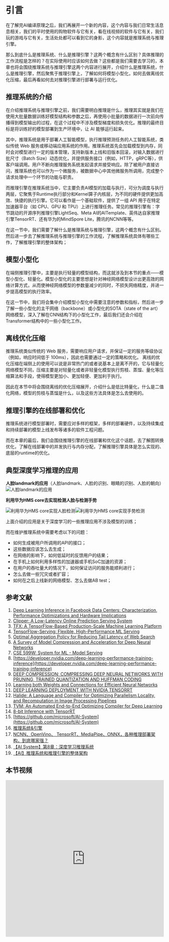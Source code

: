 # 引言

在了解完AI编译原理之后，我们再展开一个新的内容，这个内容与我们日常生活息息相关，我们的平时使用的购物软件与它有关，看在线视频的软件与它有关，我们玩的游戏与它有关，生活处处都可以看到它的身影，这个内容就是推理系统与推理引擎。

那么到底什么是推理系统、什么是推理引擎？这两个概念有什么区别？具体推理的工作流程是怎样的？在实际使用时应该如何去做？这些都是我们需要去学习的，本章也将会围绕推理系统与推理引擎这两个内容进行展开，介绍什么是推理系统，什么是推理引擎，然后聚焦于推理引擎上，了解如何将模型小型化，如何去做离线优化压缩，最后再看如何去对推理引擎进行部署与运行优化。

## 推理系统的介绍
在介绍推理系统与推理引擎之前，我们需要明白推理是什么，推理其实就是我们在使用大批量数据训练好模型结构和参数之后，再使用小批量的数据进行一次前向传播得到模型输出的过程，在这个过程中不涉及模型梯度和损失优化。推理的最终目标是将训练好的模型部署到生产环境中，让 AI 能够运行起来。

其中，推理系统是用于部署人工智能模型，执行推理预测任务的人工智能系统，类似传统 Web 服务或移动端应用系统的作用。推理系统首先会加载模型到内存，同时会对模型进行一定的版本管理，支持新版本上线和旧版本回滚，对输入数据进行批尺寸（Batch Size）动态优化，并提供服务接口（例如，HTTP，gRPC等），供客户端调用。用户不断向推理服务系统发起请求并接受响应。除了被用户直接访问，推理系统也可以作为一个微服务，被数据中心中其他微服务所调用，完成整个请求处理中一个环节的功能与职责。

而推理引擎在推理系统当中，它主要负责AI模型的加载与执行，可分为调度与执行两层，它聚焦于Runtime执行部分和Kernel算子内核层，为不同的硬件提供更加高效、快捷的执行引擎。它可以看作是一个基础软件，提供了一组 API 用于在特定加速器平台（如 CPU、GPU 和 TPU）上进行推理任务。常见的推理引擎有：字节跳动的开源序列推理引擎LightSeq、Meta AI的AITemplate、英伟达自家推理引擎TensorRT、还有华为的MindSpore Lite，腾讯的NCNN等等。

在这一节中，我们需要了解什么是推理系统与推理引擎，这两个概念有什么区别。然后进一步去了解推理系统与推理引擎的工作流程，了解推理系统具体有哪些工作，了解推理引擎的整体架构；

## 模型小型化
在端侧推理引擎中，主要是执行轻量的模型结构，而这就涉及到本节的重点——模型小型化、轻量化。模型小型化的主要思想是针对神经网络模型设计出更高效的网络计算方式，从而使神经网络模型的参数量减少的同时，不损失网络精度，并进一步提高模型的执行效率。

在这一节中，我们将会集中介绍模型小型化中需要注意的参数和指标，然后进一步了解一些小型化的主干网络（backbone）或小型化的SOTA（state of the art）网络模型，深入了解在CNN结构下的小型化工作，最后我们还会介绍在Transformer结构中的一些小型化工作。

## 离线优化压缩
推理系统类似传统的 Web 服务，需要响应用户请求，并保证一定的服务等级协议（例如，响应时间低于 100ms），因此也需要通过一定的策略和优化。 离线的优化压缩在端侧上的使用可以说是非常热门的或者说基本上是离不开的，它与轻量化网络模型不同，压缩主要是对轻量化或者非轻量化模型执行剪枝、蒸馏、量化等压缩算法和手段，使得模型更加小、更加轻便、更加利于执行。

因此在本节中将会围绕离线的优化压缩展开，介绍什么是低比特量化，什么是二值化网络，模型的剪枝与蒸馏是什么，以及这些方法具体是怎么去使用的。

## 推理引擎的在线部署和优化
推理系统进行模型部署时，需要应对多样的框架，多样的部署硬件，以及持续集成和持续部署的模型上线发布等诸多的软件工程问题。

而在本章的最后，我们会围绕推理引擎的在线部署和优化这个话题，去了解图转换优化，了解在线部署中的并发执行与内存分配，了解推理引擎具体是怎么实现的、底层的runtime的优化。

## 典型深度学习推理的应用

**人脸landmark的应用**（人脸landmark、人脸的识别、眼睛的识别、人脸的朝向）
![人脸landmark的应用](https://github.com/chenzomi12/DeepLearningSystem/blob/main/04Inference/01Inference/images/example01.gif?raw=true)

**利用华为HMS core去实现检测人脸与检测手势**

![利用华为HMS core实现人脸检测](https://github.com/chenzomi12/DeepLearningSystem/blob/main/04Inference/01Inference/images/example02.gif?raw=true)![利用华为HMS core实现手势检测](https://github.com/chenzomi12/DeepLearningSystem/blob/main/04Inference/01Inference/images/example03.gif?raw=true)



上面介绍的应用是关于深度学习的一些推理应用不涉及模型的训练；

而在维护推理系统中需要考虑以下的问题：
- 如何生成被用户所调用的API的接口；
- 这些数据应该怎么去生成；
- 在网络的影响下，如何低延时的反馈用户的结果；
- 在手机上如何利用多样性的加速器或手机SoC加速的资源；
- 在用户的吞吐量大的情况下，如何保证访问的服务能顺利进行；
- 怎么去做一些冗灾或者扩容；
- 如何在之后上线新的网络模型、怎么去做AB test；


## 参考文献

1. [Deep Learning Inference in Facebook Data Centers: Characterization, Performance Optimizations and Hardware Implications](https://arxiv.org/abs/1811.09886)
2. [Clipper: A Low-Latency Online Prediction Serving System](https://www.usenix.org/system/files/conference/nsdi17/nsdi17-crankshaw.pdf)
3. [TFX: A TensorFlow-Based Production-Scale Machine Learning Platform](https://www.kdd.org/kdd2017/papers/view/tfx-a-tensorflow-based-production-scale-machine-learning-platform)
4. [TensorFlow-Serving: Flexible, High-Performance ML Serving](https://arxiv.org/abs/1712.06139)
5. [Optimal Aggregation Policy for Reducing Tail Latency of Web Search](https://www.microsoft.com/en-us/research/wp-content/uploads/2016/02/samehe-2015sigir.optimalaggregation.pdf)
6. [A Survey of Model Compression and Acceleration for Deep Neural Networks](https://arxiv.org/pdf/1710.09282.pdf)
7. [CSE 599W: System for ML - Model Serving](http://dlsys.cs.washington.edu/pdf/lecture12.pdf)
8. [https://developer.nvidia.com/deep-learning-performance-training-inference](https://developer.nvidia.com/deep-learning-performance-training-inference)
9. [DEEP COMPRESSION:   COMPRESSING DEEP NEURAL NETWORKS WITH PRUNING, TRAINED QUANTIZATION AND HUFFMAN CODING](https://arxiv.org/pdf/1510.00149.pdf)
10. [Learning both Weights and Connections for Efficient Neural Networks](https://pdfs.semanticscholar.org/1ff9/a37d766e3a4f39757f5e1b235a42dacf18ff.pdf)
11. [DEEP LEARNING DEPLOYMENT WITH NVIDIA TENSORRT](http://on-demand.gputechconf.com/gtcdc/2017/presentation/dc7172-shashank-prasanna-deep-learning-deployment-with-nvidia-tensorrt.pdf)
12. [Halide: A Language and Compiler for Optimizing Parallelism,Locality, and Recomputation in Image Processing Pipelines](https://people.csail.mit.edu/jrk/halide-pldi13.pdf)
13. [TVM: An Automated End-to-End Optimizing Compiler for Deep Learning](https://www.usenix.org/system/files/osdi18-chen.pdf)
14. [8-bit Inference with TensorRT](http://on-demand.gputechconf.com/gtc/2017/presentation/s7310-8-bit-inference-with-tensorrt.pdf)
15. [https://github.com/microsoft/AI-System](https://github.com/microsoft/AI-System)
16. [推理系统&引擎](https://chenzomi12.github.io/040Inference/README.html) 
17. [NCNN、OpenVino、 TensorRT、MediaPipe、ONNX，各种推理部署架构，到底哪家强？](https://zhuanlan.zhihu.com/p/423551635)
18. [【AI System】第8章：深度学习推理系统](https://zhuanlan.zhihu.com/p/665146747)
19. [【AI】推理系统和推理引擎的整体架构](https://blog.csdn.net/weixin_45651194/article/details/132872588)





## 本节视频
<html>

<iframe src="https://player.bilibili.com/player.html?bvid=BV1J8411K7pj&as_wide=1&high_quality=1&danmaku=0&autoplay=0" width="100%" height="500" scrolling="no" border="0" frameborder="no" framespacing="0" allowfullscreen="true"> </iframe>

</html>
